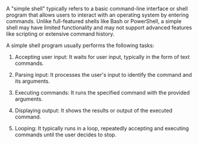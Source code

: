 A "simple shell" typically refers to a basic command-line interface or shell program that allows users to interact with an operating system by entering commands. Unlike full-featured shells like Bash or PowerShell, a simple shell may have limited functionality and may not support advanced features like scripting or extensive command history.

A simple shell program usually performs the following tasks:

1. Accepting user input: It waits for user input, typically in the form of text commands.

2. Parsing input: It processes the user's input to identify the command and its arguments.

3. Executing commands: It runs the specified command with the provided arguments.

4. Displaying output: It shows the results or output of the executed command.

5. Looping: It typically runs in a loop, repeatedly accepting and executing commands until the user decides to stop.
